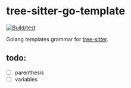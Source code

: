tree-sitter-go-template
===========================

[![Build/test](https://github.com/ngalaiko/tree-sitter-go-template/actions/workflows/ci.yaml/badge.svg)](https://github.com/ngalaiko/tree-sitter-go-template/actions/workflows/ci.yaml)

Golang templates grammar for [tree-sitter][].

[tree-sitter]: https://github.com/tree-sitter/tree-sitter

todo:
---------------------------
* [ ] parenthesis
* [ ] variables
